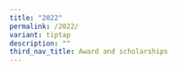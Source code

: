 ```yaml
---
title: "2022"
permalink: /2022/
variant: tiptap
description: ""
third_nav_title: Award and scholarships
---
```

<p></p>